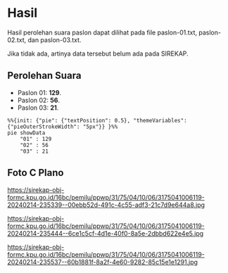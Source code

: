 # Hasil

Hasil perolehan suara paslon dapat dilihat pada file paslon-01.txt, paslon-02.txt, dan paslon-03.txt.

Jika tidak ada, artinya data tersebut belum ada pada SIREKAP.

## Perolehan Suara

 * Paslon 01: **129**.
 * Paslon 02: **56**.
 * Paslon 03: **21**.

```mermaid
%%{init: {"pie": {"textPosition": 0.5}, "themeVariables": {"pieOuterStrokeWidth": "5px"}} }%%
pie showData
    "01" : 129
    "02" : 56
    "03" : 21
```
## Foto C Plano

https://sirekap-obj-formc.kpu.go.id/16bc/pemilu/ppwp/31/75/04/10/06/3175041006119-20240214-235339--00ebb52d-491c-4c55-adf3-21c7d9e644a8.jpg

https://sirekap-obj-formc.kpu.go.id/16bc/pemilu/ppwp/31/75/04/10/06/3175041006119-20240214-235444--6ce1c5cf-4d1e-40f0-8a5e-2dbbd622e4e5.jpg

https://sirekap-obj-formc.kpu.go.id/16bc/pemilu/ppwp/31/75/04/10/06/3175041006119-20240214-235537--60b1881f-8a2f-4e60-9282-85c15e1e1291.jpg
